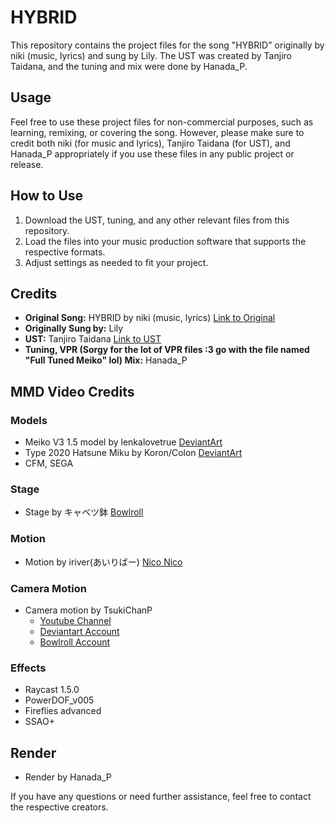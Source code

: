 # HYBRID

This repository contains the project files for the song "HYBRID" originally by niki (music, lyrics) and sung by Lily. The UST was created by Tanjiro Taidana, and the tuning and mix were done by Hanada_P.

## Usage

Feel free to use these project files for non-commercial purposes, such as learning, remixing, or covering the song. However, please make sure to credit both niki (for music and lyrics), Tanjiro Taidana (for UST), and Hanada_P appropriately if you use these files in any public project or release.

## How to Use

1. Download the UST, tuning, and any other relevant files from this repository.
2. Load the files into your music production software that supports the respective formats.
3. Adjust settings as needed to fit your project.

## Credits

- **Original Song:** HYBRID by niki (music, lyrics) [Link to Original](https://nico.ms/sm15663997)
- **Originally Sung by:** Lily
- **UST:** Tanjiro Taidana [Link to UST](https://youtu.be/k1wah_MTvKk)
- **Tuning, VPR (Sorgy for the lot of VPR files :3 go with the file named "Full Tuned Meiko" lol) Mix:** Hanada_P

## MMD Video Credits

### Models
- Meiko V3 1.5 model by lenkalovetrue [DeviantArt](https://www.deviantart.com/lenkalovetrue/art/MEIKO-V3-1-5-DL-557003542)
- Type 2020 Hatsune Miku by Koron/Colon [DeviantArt](https://www.deviantart.com/xdreamshardsx/art/Koron-TYPE2020-Hatsune-Miku-Download-581941625)
- CFM, SEGA

### Stage
- Stage by キャベツ鉢 [Bowlroll](https://bowlroll.net/file/149768)

### Motion
- Motion by iriver(あいりばー) [Nico Nico](https://nico.ms/sm21202272)

### Camera Motion
- Camera motion by TsukiChanP
  - [Youtube Channel](http://www.youtube.com/user/TsukiChanP?feature=mhee)
  - [Deviantart Account](http://tsukichanp.deviantart.com/)
  - [Bowlroll Account](http://bowlroll.net/up/sc?user=AkaiAkeboshi)

### Effects
- Raycast 1.5.0
- PowerDOF_v005
- Fireflies advanced
- SSAO+

## Render
- Render by Hanada_P

If you have any questions or need further assistance, feel free to contact the respective creators.
